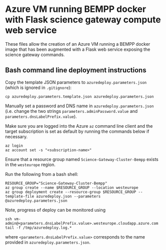 # Azure VM running BEMPP docker with Flask science gateway compute web service

These files allow the creation of an Azure VM running a BEMPP docker image that has been augmented with a Flask web service exposing the science gateway commands.

## Bash command line deployment instructions

Copy the template JSON parameters to `azuredeploy.parameters.json` (which is ignored in `.gitignore`):

```shell
cp azuredeploy.parameters.template.json azuredeploy.parameters.json
```

Manually set a password and DNS name in `azuredeploy.parameters.json` (i.e. change the two strings `parameters.adminPassword.value` and `parameters.dnsLabelPrefix.value`).

Make sure you are logged into the Azure `az` command line client and the target subscription is set as default by running the commands below if necessary.

```shell
az login
az account set -s "<subscription-name>"
```
Ensure that a resource group named `Science-Gateway-Cluster-Bempp` exists in the `westeurope` region.

Run the following from a bash shell:

```shell
RESOURCE_GROUP="Science-Gateway-Cluster-Bempp"
az group create --name $RESOURCE_GROUP --location westeurope
az group deployment create --resource-group $RESOURCE_GROUP --template-file azuredeploy.json --parameters @azuredeploy.parameters.json
```

Note, progress of deploy can be monitored using

```shell
ssh vm-admin@<parameters.dnsLabelPrefix.value>.westeurope.cloudapp.azure.com
tail -f /tmp/azuredeploy.log.*
```

where `<parameters.dnsLabelPrefix.value>` corresponds to the name provided in `azuredeploy.parameters.json`.

